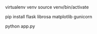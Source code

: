 virtualenv venv
source venv/bin/activate

pip install flask librosa matplotlib gunicorn

python app.py